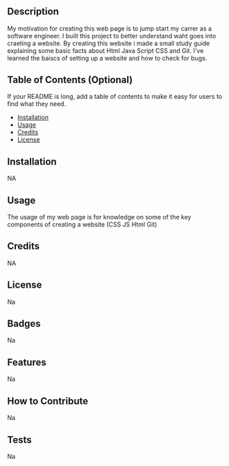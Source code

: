 # <Prework Study Guide for New Coders>

## Description

My motivation for creating this web page is to jump start my carrer as a software engineer. I built this project to better understand waht goes into craeting a website. By creating this website i made a small study guide explaining some basic facts about Html Java Script CSS and Git. I've learned the baiscs of setting up a website and how to check for bugs.

## Table of Contents (Optional)

If your README is long, add a table of contents to make it easy for users to find what they need.

- [Installation](#installation)
- [Usage](#usage)
- [Credits](#credits)
- [License](#license)

## Installation

NA

## Usage

The usage of my web page is for knowledge on some of the key components of creating a website (CSS JS Html Git)

## Credits

NA 

## License

Na 

## Badges

Na

## Features

Na

## How to Contribute

Na

## Tests

Na